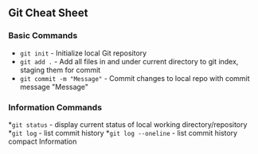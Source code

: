 ## Git Cheat Sheet

### Basic Commands
* `git init` - Initialize local Git repository
* `git add .` - Add all files in and under current directory to git index, staging them for commit
* `git commit -m "Message"` - Commit changes to local repo with commit message "Message"


### Information Commands
*`git status` - display current status of local working directory/repository
*`git log` - list commit history
*`git log --oneline` - list commit history compact Information
